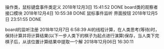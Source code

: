 ﻿操作类，鼠标键盘事件类定义 2018年12月3日  15:41:52   DONE
board类的观察者接口模块 2018年12月4日  10:55:38     DONE
鼠标事件监听 界面按钮   2018年12月5日  23:51:55    DONE

board的监听注册 2018年12月7日  6:58:39
AI的线程计算，在人类思考(等待)时，保持计算并将计算结果(以下一步人类下的棋子为起点进行演算)保存，当人类下完棋子后，从该位置计算结果中提取一个解 2018年12月06日 16:30:11
